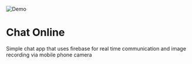 ![Demo](chat_online.gif)

# Chat Online

Simple chat app that uses firebase for real time communication and image recording via mobile phone camera
